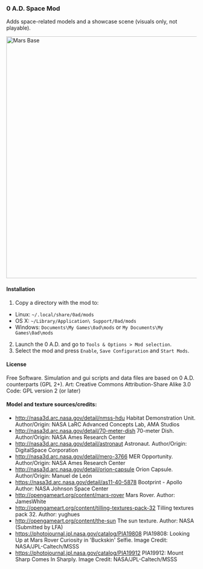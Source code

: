 ### 0 A.D. Space Mod

Adds space-related models and a showcase scene (visuals only, not playable).

<img src="http://i.imgur.com/u6e4EAn.jpg" alt="Mars Base" width="640">

#### Installation
1. Copy a directory with the mod to:
  * Linux: `~/.local/share/0ad/mods`
  * OS X: `~/Library/Application\ Support/0ad/mods`
  * Windows: `Documents\My Games\0ad\mods` or `My Documents\My Games\0ad\mods`
2. Launch the 0 A.D. and go to `Tools & Options > Mod selection`.
3. Select the mod and press `Enable`, `Save Configuration` and `Start Mods`.

#### License
Free Software.
Simulation and gui scripts and data files are based on 0 A.D. counterparts (GPL 2+).
Art: Creative Commons Attribution-Share Alike 3.0
Code: GPL version 2 (or later)

#### Model and texture sources/credits:
* http://nasa3d.arc.nasa.gov/detail/nmss-hdu  Habitat Demonstration Unit.  Author/Origin: NASA LaRC Advanced Concepts Lab, AMA Studios
* http://nasa3d.arc.nasa.gov/detail/70-meter-dish  70-meter Dish.  Author/Origin: NASA Ames Research Center
* http://nasa3d.arc.nasa.gov/detail/astronaut  Astronaut.  Author/Origin: DigitalSpace Corporation
* http://nasa3d.arc.nasa.gov/detail/mero-3766  MER Opportunity.   Author/Origin: NASA Ames Research Center
* http://nasa3d.arc.nasa.gov/detail/orion-capsule  Orion Capsule.   Author/Origin: Manuel de León
* https://nasa3d.arc.nasa.gov/detail/as11-40-5878  Bootprint - Apollo  Author: NASA Johnson Space Center
* http://opengameart.org/content/mars-rover  Mars Rover.  Author: JamesWhite
* http://opengameart.org/content/tilling-textures-pack-32  Tilling textures pack 32.   Author: yughues
* http://opengameart.org/content/the-sun  The sun texture.  Author: NASA (Submitted by LFA)
* https://photojournal.jpl.nasa.gov/catalog/PIA19808  PIA19808: Looking Up at Mars Rover Curiosity in 'Buckskin' Selfie.  Image Credit: NASA/JPL-Caltech/MSSS
* https://photojournal.jpl.nasa.gov/catalog/PIA19912  PIA19912: Mount Sharp Comes In Sharply.  Image Credit: NASA/JPL-Caltech/MSSS
